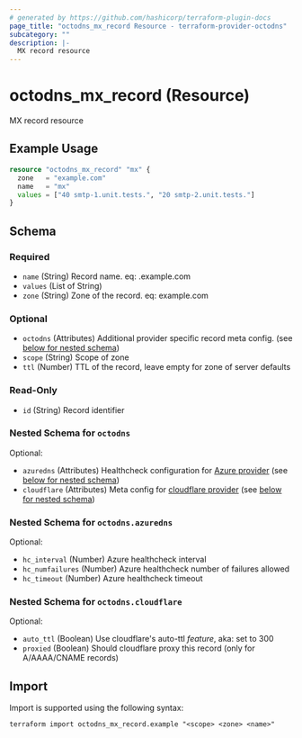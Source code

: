 ```yaml
---
# generated by https://github.com/hashicorp/terraform-plugin-docs
page_title: "octodns_mx_record Resource - terraform-provider-octodns"
subcategory: ""
description: |-
  MX record resource
---
```


# octodns_mx_record (Resource)

MX record resource

## Example Usage

```terraform
resource "octodns_mx_record" "mx" {
  zone   = "example.com"
  name   = "mx"
  values = ["40 smtp-1.unit.tests.", "20 smtp-2.unit.tests."]
}
```

<!-- schema generated by tfplugindocs -->
## Schema

### Required

- `name` (String) Record name. eq: <name>.example.com
- `values` (List of String)
- `zone` (String) Zone of the record. eq: example.com

### Optional

- `octodns` (Attributes) Additional provider specific record meta config. (see [below for nested schema](#nestedatt--octodns))
- `scope` (String) Scope of zone
- `ttl` (Number) TTL of the record, leave empty for zone of server defaults

### Read-Only

- `id` (String) Record identifier

<a id="nestedatt--octodns"></a>
### Nested Schema for `octodns`

Optional:

- `azuredns` (Attributes) Healthcheck configuration for [Azure provider](https://github.com/octodns/octodns-azure/?tab=readme-ov-file#healthchecks) (see [below for nested schema](#nestedatt--octodns--azuredns))
- `cloudflare` (Attributes) Meta config for [cloudflare provider](https://github.com/octodns/octodns-cloudflare/?tab=readme-ov-file#configuration) (see [below for nested schema](#nestedatt--octodns--cloudflare))

<a id="nestedatt--octodns--azuredns"></a>
### Nested Schema for `octodns.azuredns`

Optional:

- `hc_interval` (Number) Azure healthcheck interval
- `hc_numfailures` (Number) Azure healthcheck number of failures allowed
- `hc_timeout` (Number) Azure healthcheck timeout


<a id="nestedatt--octodns--cloudflare"></a>
### Nested Schema for `octodns.cloudflare`

Optional:

- `auto_ttl` (Boolean) Use cloudflare's auto-ttl *feature*, aka: set to 300
- `proxied` (Boolean) Should cloudflare proxy this record (only for A/AAAA/CNAME records)

## Import

Import is supported using the following syntax:

```shell
terraform import octodns_mx_record.example "<scope> <zone> <name>"
```
